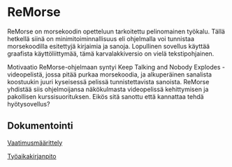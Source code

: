 # ReMorse

ReMorse on morsekoodin opetteluun tarkoitettu pelinomainen työkalu. Tällä hetkellä siinä on minimitoiminnallisuus 
eli ohjelmalla voi tunnistaa morsekoodilla esitettyjä kirjaimia ja sanoja. Lopullinen sovellus käyttää 
graafista käyttöliittymää, tämä karvalakkiversio on vielä tekstipohjainen. 

Motivaatio ReMorse-ohjelmaan syntyi Keep Talking and Nobody Explodes -videopelistä, jossa pitää purkaa 
morsekoodia, ja alkuperäinen sanalista koostuukin juuri kyseisessä pelissä tunnistettavista sanoista.
ReMorse yhdistää siis ohjelmoijansa näkökulmasta videopelissä kehittymisen ja pakollisen kurssisuorituksen. 
Eikös sitä sanottu että kannattaa tehdä hyötysovellus? 

## Dokumentointi

[Vaatimusmäärittely](https://github.com/Salm1ac/ot-harjoitustyo/blob/master/dokumentointi/vaatimusmaarittely.md)

[Työaikakirjanpito](https://github.com/Salm1ac/ot-harjoitustyo/blob/master/dokumentointi/tuntikirjanpito.md)
